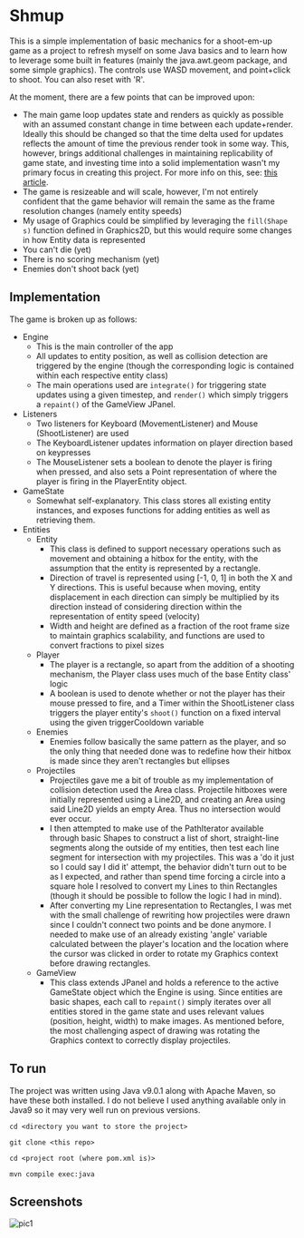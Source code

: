 # Shmup

This is a simple implementation of basic mechanics for a shoot-em-up game
as a project to refresh myself on some Java basics and to learn how to leverage some built in features
(mainly the java.awt.geom package, and some simple graphics). The controls use WASD movement,
and point+click to shoot. You can also reset with 'R'.

At the moment, there are a few points that can be improved upon:

- The main game loop updates state and renders as quickly as possible with an assumed constant change
in time between each update+render. Ideally this should be changed so that the time delta used for
updates reflects the amount of time the previous render took in some way. This, however, brings
additional challenges in maintaining replicability of game state, and investing time into a solid
implementation wasn't my primary focus in creating this project. For more info on this, see:
[this article](https://gafferongames.com/post/fix_your_timestep/).
- The game is resizeable and will scale, however, I'm not entirely confident that
the game behavior will remain the same as the frame resolution changes (namely entity speeds)
- My usage of Graphics could be simplified by leveraging the `fill(Shape s)` function defined
in Graphics2D, but this would require some changes in how Entity data is represented
- You can't die (yet)
- There is no scoring mechanism (yet)
- Enemies don't shoot back (yet)

## Implementation

The game is broken up as follows:

- Engine
	- This is the main controller of the app
	- All updates to entity position, as well as collision detection are triggered by the engine (though
	the corresponding logic is contained within each respective entity class)
	- The main operations used are `integrate()` for triggering state updates using a given timestep,
	and `render()` which simply triggers a `repaint()` of the GameView JPanel.
- Listeners
	- Two listeners for Keyboard (MovementListener) and Mouse (ShootListener) are used
	- The KeyboardListener updates information on player direction based on keypresses
	- The MouseListener sets a boolean to denote the player is firing when pressed, and also sets
	a Point representation of where the player is firing in the PlayerEntity object.
- GameState
	- Somewhat self-explanatory. This class stores all existing entity instances, and exposes
	functions for adding entities as well as retrieving them.
- Entities
	- Entity
		- This class is defined to support necessary operations such as movement and obtaining
		a hitbox for the entity, with the assumption that the entity is represented by a rectangle.
		- Direction of travel is represented using [-1, 0, 1] in both the X and Y directions. This is useful
		because when moving, entity displacement in each direction can simply be multiplied by its direction instead
		of considering direction within the representation of entity speed (velocity)
		- Width and height are defined as a fraction of the root frame size to maintain graphics scalability,
		and functions are used to convert fractions to pixel sizes
	- Player
		- The player is a rectangle, so apart from the addition of a shooting mechanism, the Player
		class uses much of the base	Entity class' logic
		- A boolean is used to denote whether or not the player has their mouse pressed to fire,
		and a Timer within the ShootListener class triggers the player entity's `shoot()` function
		on a fixed interval using the given triggerCooldown variable
	- Enemies
		- Enemies follow basically the same pattern as the player, and so the only thing that needed
		done was to redefine how their hitbox is made since they aren't rectangles but ellipses
	- Projectiles
		- Projectiles gave me a bit of trouble as my implementation of collision detection used
		the Area class. Projectile hitboxes were initially represented using a Line2D, and creating an Area
		using said Line2D yields an empty Area. Thus no intersection would ever occur.
		- I then attempted to make use of the PathIterator available through basic Shapes to construct
		a list of short, straight-line segments along the outside of my entities, then test each line
		segment for	intersection with my projectiles. This was a 'do it just so I could say I did it' attempt, the
		behavior didn't turn out to be as I expected, and rather than spend time forcing a circle into
		a square hole I resolved to	convert my Lines to thin Rectangles (though it should be possible
		to follow the logic I had in mind).
		- After converting my Line representation to Rectangles, I was met with the small challenge of
		rewriting how projectiles were drawn since I couldn't connect two points and be done anymore.
		I needed to make use of an already existing 'angle' variable calculated between	the player's
		location and the location where the cursor was clicked in order to rotate my Graphics context before
		drawing rectangles.
	- GameView
		- This class extends JPanel and holds a reference to the active GameState object which the Engine
		is using. Since entities are basic shapes, each call to `repaint()` simply iterates over all
		entities stored in the game state and uses relevant values (position, height, width) to make images.
		As mentioned before, the most challenging aspect of drawing was rotating the Graphics context
		to correctly display projectiles.

## To run

The project was written using Java v9.0.1 along with Apache Maven, so have these both installed.
I do not believe I used anything available only in Java9 so it may very well run on previous versions.


`cd <directory you want to store the project>`


`git clone <this repo>`


`cd <project root (where pom.xml is)>`


`mvn compile exec:java`

## Screenshots

![pic1](https://i.imgur.com/T8R8zTx.png)